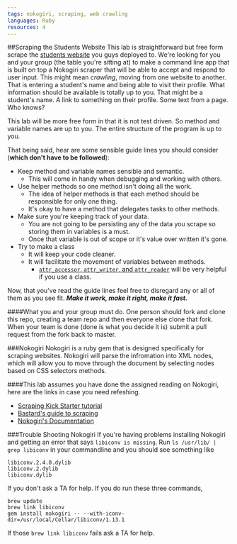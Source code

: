 ```yaml
---
tags: nokogiri, scraping, web crawling
languages: Ruby
resources: 4
---
```


##Scraping the Students Website
This lab is straightforward but free form scrape the [students website](http://ruby005.students.flatironschool.com/) you guys deployed to.  We're looking for you and your group (the table you're sitting at) to make a command line app that is built on top a Nokogiri scraper that will be able to accept and respond to user input.  This might mean _crawling_, moving from one website to another.  That is entering a student's name and being able to visit their profile.  What information should be available is totally up to you.  That might be a student's name.  A link to something on their profile.  Some text from a page.  Who knows?

This lab will be more free form in that it is not test driven.  So method and variable names are up to you.  The entire structure of the program is up to you.

That being said, hear are some sensible guide lines you should consider (__which don't have to be followed__):
- Keep method and variable names sensible and semantic.
  - This will come in handy when debugging and working with others.
- Use helper methods so one method isn't doing all the work.
  - The idea of helper methods is that each method should be responsible for only one thing.
  - It's okay to have a method that delegates tasks to other methods.
- Make sure you're keeping track of your data.
  - You are not going to be persisting any of the data you scrape so storing them in variables is a must.
  - Once that variable is out of scope or it's value over written it's gone.
- Try to make a class
  - It will keep your code cleaner.
  - It will facilitate the movement of variables between methods.
    - [`attr_accessor`, `attr_writer`, and `attr_reader`](http://stackoverflow.com/questions/4370960/what-is-attr-accessor-in-ruby) will be very helpful if you use a class.

Now, that you've read the guide lines feel free to disregard any or all of them as you see fit.  ___Make it work, make it right, make it fast.___

####What you and your group must do.
One person should fork and clone this repo, creating a team repo and then everyone else clone that fork. When your team is done (done is what you decide it is) submit a pull request from the fork back to master.

###Nokogiri
Nokogiri is a ruby gem that is designed specifically for scraping websites.  Nokogiri will parse the infromation into XML nodes, which will allow you to move through the document by selecting nodes based on CSS selectors methods.

####This lab assumes you have done the assigned reading on Nokogiri, here are the links in case you need refeshing.
- [Scraping Kick Starter tutorial](https://github.com/flatiron-school-students/scraping-kickstarter-ruby-005)
- [Bastard's guide to scraping](http://ruby.bastardsbook.com/chapters/html-parsing/)
- [Nokogiri's Documentation](http://nokogiri.org/)

###Trouble Shooting Nokogiri
If you're having problems installing Nokogiri and getting an error that says `libiconv is missing`. Run `ls /usr/lib/ | grep libiconv` in your commandline and you should see something like 
```
libiconv.2.4.0.dylib
libiconv.2.dylib
libiconv.dylib
```
If you don't ask a TA for help.  If you do run these three commands,
```
brew update
brew link libiconv
gem install nokogiri -- --with-iconv-dir=/usr/local/Cellar/libiconv/1.13.1
```
If those `brew link libiconv` fails ask a TA for help.
